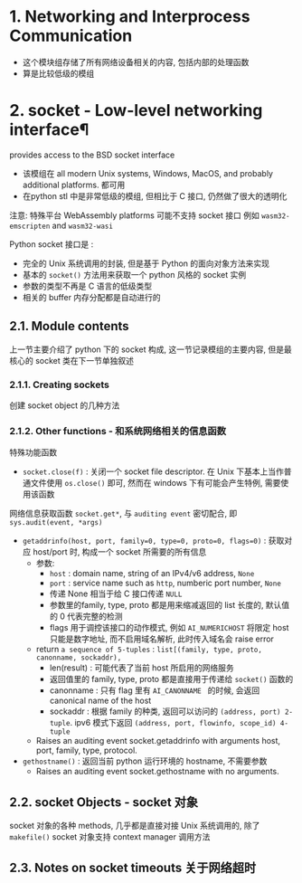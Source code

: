# 1. Networking and Interprocess Communication

* 这个模块组存储了所有网络设备相关的内容, 包括内部的处理函数  
* 算是比较低级的模组


# 2. socket - Low-level networking interface¶

provides access to the BSD socket interface
* 该模组在 all modern Unix systems, Windows, MacOS, and probably additional platforms. 都可用
* 在python stl 中是非常低级的模组, 但相比于 C 接口, 仍然做了很大的透明化

注意:  特殊平台  WebAssembly platforms 可能不支持 socket 接口  例如  `wasm32-emscripten` and `wasm32-wasi`

Python socket 接口是 :
* 完全的 Unix 系统调用的封装, 但是基于 Python 的面向对象方法来实现
* 基本的 `socket()` 方法用来获取一个 python 风格的 socket 实例
* 参数的类型不再是 C 语言的低级类型
* 相关的 buffer 内存分配都是自动进行的


## 2.1. Module contents

上一节主要介绍了 python 下的 socket 构成, 这一节记录模组的主要内容, 但是最核心的 socket 类在下一节单独叙述

### 2.1.1. Creating sockets

创建 socket object 的几种方法  


### 2.1.2. Other functions - 和系统网络相关的信息函数

特殊功能函数
* `socket.close(f)`     : 关闭一个 socket file descriptor. 在 Unix 下基本上当作普通文件使用 `os.close()` 即可, 然而在 windows 下有可能会产生特例, 需要使用该函数  



网络信息获取函数  `socket.get*`,  与 `auditing event` 密切配合, 即`sys.audit(event, *args)`
* `getaddrinfo(host, port, family=0, type=0, proto=0, flags=0)`     : 获取对应 host/port 时, 构成一个 socket 所需要的所有信息
  * 参数:
    * `host` : domain name, string of an IPv4/v6 address, `None`
    * `port` : service name such as `http`, numberic port number, `None`
    * 传递 None 相当于给 C 接口传递 `NULL`
    * 参数里的family, type, proto 都是用来缩减返回的 list 长度的, 默认值的 0 代表完整的检测  
    * flags 用于调控该接口的动作模式, 例如 `AI_NUMERICHOST` 将限定 host 只能是数字地址, 而不启用域名解析, 此时传入域名会 raise error
  * return `a sequence of 5-tuples`  : `list[(family, type, proto, canonname, sockaddr),`
    * len(result) : 可能代表了当前 host 所启用的网络服务  
    * 返回值里的 family, type, proto 都是直接用于传递给 `socket()` 函数的  
    * canonname : 只有 flag 里有 `AI_CANONNAME ` 的时候, 会返回 canonical name of the host
    * sockaddr : 根据 family 的种类, 返回可以访问的 `(address, port) 2-tuple`. ipv6 模式下返回 `(address, port, flowinfo, scope_id) 4-tuple`
  * Raises an auditing event socket.getaddrinfo with arguments host, port, family, type, protocol.
* `gethostname()` : 返回当前 python 运行环境的 hostname, 不需要参数
  * Raises an auditing event socket.gethostname with no arguments.

## 2.2. socket Objects - socket 对象

socket 对象的各种 methods, 几乎都是直接对接 Unix 系统调用的, 除了 `makefile()`
socket 对象支持 context manager 调用方法



## 2.3. Notes on socket timeouts 关于网络超时


